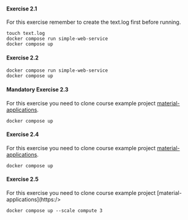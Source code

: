 #### Exercise 2.1

For this exercise remember to create the text.log first before running.

```
touch text.log
docker compose run simple-web-service
docker compose up
```

#### Exercise 2.2

```
docker compose run simple-web-service
docker compose up
```

#### Mandatory Exercise 2.3

For this exercise you need to clone course example project [material-applications](https://github.com/docker-hy/material-applications/tree/main).

```
docker compose up
```

#### Exercise 2.4

For this exercise you need to clone course example project [material-applications](https://github.com/docker-hy/material-applications/tree/main).

```
docker compose up
```


#### Exercise 2.5

For this exercise you need to clone course example project [material-applications](https:/>

```
docker compose up --scale compute 3
```

